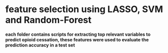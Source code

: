# feature selection using LASSO, SVM and Random-Forest
#### each folder contains scripts for extracting top relevant variables to predict opioid cessation, these features were used to evaluate the prediction accuracy in a test set
